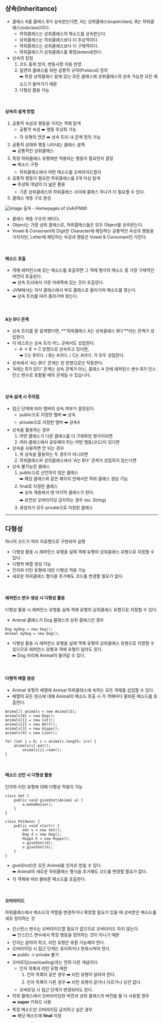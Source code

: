 ## **상속(Inheritance)**

-   클래스 A를 클래스 B가 상속받는다면, A는 상위클래스(superclass), B는 하위클래스(subclass)이다.
    -   하위클래스는 상위클래스의 메소드를 상속받는다.
    -   상위클래스는 하위클래스보다 더 추상적이다.
    -   하위클래스는 상위클래스보다 더 구체적이다.
    -   하위클래스가 상위클래스를 확장(extend)한다.
-   상속의 장점
    1.  코드 중복 방지, 변동사항 자동 반영
    2.  일련의 클래스를 위한 공통적 규약(Protocol) 정의  
        ➡️ 특정 상위클래스 밑에 있는 모든 클래스에 상위클래스의 상속 가능한 모든 메소드가 들어가기 때문
    3.  다형성 활용 가능
 
<br>

#### 상속의 설계 방법

1.  공통적 속성과 행동을 가지는 객체 탐색
    -   공통적 속성 ➡️ 행동 추상화 가능
    -   각 유형의 연관 ➡️ 상속 트리 내 관계 정의 가능
2.  공통적 상태와 행동 나타내는 클래스 설계  
    ➡️ 공통적인 상위클래스
3.  특정 하위클래스 유형에만 적용되는 행동이 필요한지 결정  
    ➡️ 메소드 구현
    -   하위클래스에서 어떤 메소드를 오버라이드할지
4.  공통적 행동이 필요한 하위클래스를 2개 이상 탐색  
    ➡️ 추상화 개념의 더 넓은 활용
    -   기존 상위클래스와 하위클래스 사이에 클래스 하나가 더 필요할 수 있다.
5.  클래스 계층 구조 완성

![image](https://github.com/GDSC-SWU/2023-JAVA-Study/assets/68212300/76132d16-39a0-49f0-8f4b-660b4f4cb4fd)
출처 - Homepages of UvA/FNWI
-   클래스 계층 구조의 예이다.
-   Object는 가장 상위 클래스로, 하위클래스들은 모두 Object를 상속받는다.
-   Vowel & Consonant와 Digit은 Character에 해당하는 공통적인 속성과 행동을 가지지만, Letter에 해당하는 속성과 행동은 Vowel & Consonant만 가진다.
 
<br>

#### 메소드 호출

-   객체 레퍼런스에 있는 메소드를 호출하면 그 객체 형식의 메소드 중 가장 구체적인 버전이 호출된다.  
    ➡️ 상속 트리에서 가장 아래쪽에 있는 것이 호출된다.
-   JVM에서는 자식 클래스에서 부모 클래스로 올라가며 메소드를 찾는다.  
    ➡️ 상속 트리를 따라 올라가며 찾는다.
 
<br>

#### A는 B다 관계

-   상속 트리를 잘 설계했다면, **'하위클래스 A는 상위클래스 B다'**라는 관계가 성립한다.
-   이 테스트는 상속 트리 어느 곳에서도 성립한다.
    -   A -> B -> C 방향으로 상속하고 있다면,  
        ➡️ C는 B이다. / B는 A이다. / C는 A이다. 가 모두 성립한다.
-   상속에서 'A는 B다' 관계는 한 방향으로만 작동한다.
-   'A에는 B가 있다' 관계는 상속 관계가 아닌, 클래스 A 안에 레퍼런스 변수 B가 인스턴스 변수로 포함될 때의 관계일 수 있습니다.
 
<br>

#### 상속 설계 시 주의점

-   접근 단계에 따라 멤버의 상속 여부가 결정된다.
    -   public으로 지정한 멤버 ➡️ 상속
    -   private으로 지정한 멤버 ➡️ 상속X
-   상속을 활용하는 경우
    1.  어떤 클래스가 다른 클래스를 더 구체화한 형식이라면
    2.  여러 클래스에서 공유해야 하는 어떤 행동(코드)이 있다면
-   상속을 사용하면 안 되는 경우
    1.  위 상속을 활용하는 두 경우가 아니라면
    2.  하위클래스와 상위클래스에서 'A는 B다' 관계가 성립하지 않는다면
-   상속 불가능한 클래스
    1.  public으로 선언하지 않은 클래스  
        ➡️ 해당 클래스와 같은 패키지 안에서만 하위 클래스 생성 가능
    2.  final로 지정한 클래스  
        ➡️ 상속 계층에서 맨 마지막 클래스가 된다.  
        ➡️ 보안상 오버라이딩 금지하는 경우 (ex. String)
    3.  생성자가 모두 private으로 지정된 클래스

---

## **다형성**

하나의 코드가 여러 자료형으로 구현되어 실행

-   다형성 활용 시 레퍼런스 유형을 실제 객체 유형의 상위클래스 유형으로 지정할 수 있다.
-   다형적 배열 생성 가능
-   인자와 리턴 유형에 대한 다형성 적용 가능
-   새로운 하위클래스 형식을 추가해도 코드를 변경할 필요가 없다.
 
<br>

#### 레퍼런스 변수 생성 시 다형성 활용

다형성 활용 시 레퍼런스 유형을 실제 객체 유형의 상위클래스 유형으로 지정할 수 있다.

-   Animal 클래스가 Dog 클래스의 상위 클래스인 경우

```
Dog myDog = new Dog();
Animal myDog = new Dog();
```

-   다형성 활용 시 레퍼런스 유형을 실제 객체 유형의 상위클래스 유형으로 지정할 수 있으므로 레퍼런스 유형과 객체 유형이 달라도 된다.  
    ➡️ Dog 자리에 Animal이 들어갈 수 있다.
 
<br>

#### 다형적 배열 생성

-   Animal 유형의 배열에 Animal 하위클래스에 속하는 모든 객체를 삽입할 수 있다.
-   배열의 모든 원소에 대해 Animal의 메소드 호출 시 각 객체마다 올바른 메소드를 호출한다.

```
Animal[] animals = new Animal[5];
animals[0] = new Dog();
animals[1] = new Cat();
animals[2] = new Wolf();
animals[3] = new Hippo();
animals[4] = new Lion();

for (int i = 0; i < animals.length; i++) {
	animals[i].eat();
    	animals[i].roam();
}
```
 
<br>

#### 메소드 선언 시 다형성 활용

인자와 리턴 유형에 대해 다형성 적용이 가능

```
class Vet {
	public void giveShot(Animal a) {
    	a.makeNoise();
    }
}
```

```
class PetOwner {
	public void start() {
    	Vet v = new Vet();
        Dog d = new Dog();
        Hippo h = new Hippo();
        v.giveShot(d);
        v.giveShot(h);
    }
}
```

-   giveShot()은 모든 Animal을 인자로 받을 수 있다.  
    ➡️ Animal의 새로운 하위클래스 형식을 추가해도 코드를 변경할 필요가 없다.
-   각 객체에 따라 올바른 메소드를 호출한다.
 
<br>

#### 오버라이드

하위클래스에서 메소드의 역할을 변경하거나 확장할 필요가 있을 때 상속받은 메소드를 새로 정의하는 것

-   인스턴스 변수는 오버라이드할 필요가 없으므로 오버라이드 하지 않는다.  
    ➡️ 인스턴스 변수에서 특정 행동을 정의하는 것이 아니기 때문
-   인자는 같아야 하고, 리턴 유형은 호환 가능해야 한다.
-   오버라이딩 시 접근 단계는 유지하거나 완화시켜야 한다.  
    ➡️ public -> private 불가
-   오버로딩(overloading)과는 전혀 다른 개념이다.
    -   인자 목록과 리턴 유형 제한
        1.  인자 목록이 같은 경우 ➡️ 리턴 유형이 달라야 한다.
        2.  인자 목록이 다른 경우 ➡️ 리턴 유형이 같거나 다르거나 상관 없다.
    -   오버로딩 시 접근 단계가 변경되어도 된다.
-   하위 클래스에서 오버라이딩한 버전과 상위 클래스의 버전을 둘 다 사용할 경우  
    ➡️ **super** 키워드 사용
-   특정 메소드만 오버라이딩 금지하고 싶은 경우  
    ➡️ 해당 메소드에 **final** 지정
